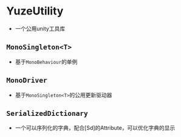 # YuzeUtility
* 一个公用unity工具库

## `MonoSingleton<T>`
* 基于`MonoBehaviour`的单例

## `MonoDriver`
* 基于`MonoSingleton<T>`的公用更新驱动器

## `SerializedDictionary`
* 一个可以序列化的字典，配合[Sd]的Attribute，可以优化字典的显示
